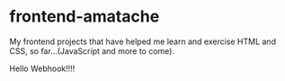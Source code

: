 # frontend-amatache
My frontend projects that have helped me learn and exercise HTML and CSS, so far...(JavaScript and more to come).

Hello Webhook!!!!
